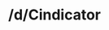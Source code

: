 ---
title: /d/Cindicator
link_onion: http://vworp2mspe566cws.onion/to/dread/70cee6651a
tags:
  - cindicator
---